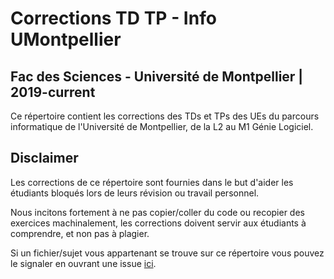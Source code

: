 # Corrections TD TP - Info UMontpellier
## Fac des Sciences - Université de Montpellier | 2019-current

Ce répertoire contient les corrections des TDs et TPs des UEs du parcours informatique de l'Université de Montpellier, de la L2 au M1 Génie Logiciel.

## Disclaimer

Les corrections de ce répertoire sont fournies dans le but d'aider les étudiants bloqués lors de leurs révision ou travail personnel. 

Nous incitons fortement à ne pas copier/coller du code ou recopier des exercices machinalement, les corrections doivent servir aux étudiants à comprendre, et non pas à plagier.

Si un fichier/sujet vous appartenant se trouve sur ce répertoire vous pouvez le signaler en ouvrant une issue [ici](https://github.com/Adam-Said/Informatique-UMontpellier/issues/).
